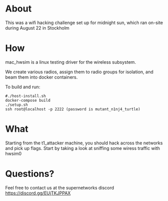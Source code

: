 # About
This was a wifi hacking challenge set up for midnight sun, which ran on-site during August 22 in Stockholm

# How

mac_hwsim is a linux testing driver for the wireless subsystem.

We create various radios, assign them to radio groups for isolation, and beam them into docker containers.

To build and run:
```
#./host-install.sh
docker-compose build
./setup.sh
ssh root@localhost -p 2222 (password is mutant_n1nj4_turtle)
```

# What

Starting from the t1_attacker machine, you should hack across the networks and pick up flags. 
Start by taking a look at sniffing some wiress traffic with hwsim0

# Questions?

Feel free to contact us at the supernetworks discord https://discord.gg/EUjTKJPPAX
